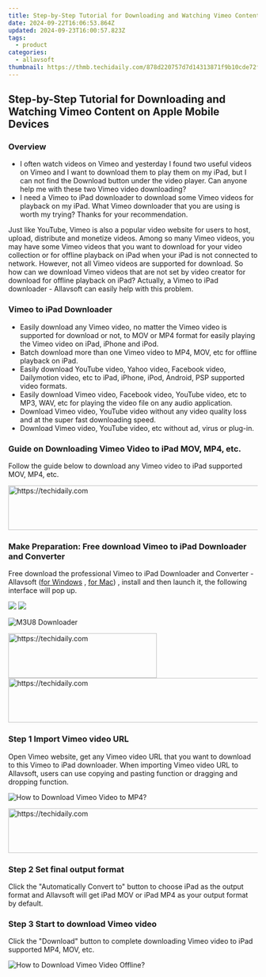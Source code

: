 ```yaml
---
title: Step-by-Step Tutorial for Downloading and Watching Vimeo Content on Apple Mobile Devices
date: 2024-09-22T16:06:53.864Z
updated: 2024-09-23T16:00:57.823Z
tags:
  - product
categories:
  - allavsoft
thumbnail: https://thmb.techidaily.com/878d220757d7d14313871f9b10cde72f7c661f389b4c57bef6edfd951b9b3a1e.jpg
---
```


## Step-by-Step Tutorial for Downloading and Watching Vimeo Content on Apple Mobile Devices

### Overview

* I often watch videos on Vimeo and yesterday I found two useful videos on Vimeo and I want to download them to play them on my iPad, but I can not find the Download button under the video player. Can anyone help me with these two Vimeo video downloading?
* I need a Vimeo to iPad downloader to download some Vimeo videos for playback on my iPad. What Vimeo downloader that you are using is worth my trying? Thanks for your recommendation.

Just like YouTube, Vimeo is also a popular video website for users to host, upload, distribute and monetize videos. Among so many Vimeo videos, you may have some Vimeo videos that you want to download for your video collection or for offline playback on iPad when your iPad is not connected to network. However, not all Vimeo videos are supported for download. So how can we download Vimeo videos that are not set by video creator for download for offline playback on iPad? Actually, a Vimeo to iPad downloader - Allavsoft can easily help with this problem.

### Vimeo to iPad Downloader

* Easily download any Vimeo video, no matter the Vimeo video is supported for download or not, to MOV or MP4 format for easily playing the Vimeo video on iPad, iPhone and iPod.
* Batch download more than one Vimeo video to MP4, MOV, etc for offline playback on iPad.
* Easily download YouTube video, Yahoo video, Facebook video, Dailymotion video, etc to iPad, iPhone, iPod, Android, PSP supported video formats.
* Easily download Vimeo video, Facebook video, YouTube video, etc to MP3, WAV, etc for playing the video file on any audio application.
* Download Vimeo video, YouTube video without any video quality loss and at the super fast downloading speed.
* Download Vimeo video, YouTube video, etc without ad, virus or plug-in.

### Guide on Downloading Vimeo Video to iPad MOV, MP4, etc.

Follow the guide below to download any Vimeo video to iPad supported MOV, MP4, etc.

<!-- affiliate ads begin -->
<a href="https://imp.i357552.net/c/5597632/1001453/11832" target="_top" id="1001453">
  <img src="//a.impactradius-go.com/display-ad/11832-1001453" border="0" alt="https://techidaily.com" width="728" height="90"/>
</a>
<img height="0" width="0" src="https://imp.i357552.net/i/5597632/1001453/11832" style="position:absolute;visibility:hidden;" border="0" />
<!-- affiliate ads end -->

### Make Preparation: Free download Vimeo to iPad Downloader and Converter

Free download the professional Vimeo to iPad Downloader and Converter - Allavsoft ([for Windows](https://tools.techidaily.com/allavsoft/products/) , [for Mac](https://tools.techidaily.com/allavsoft/products/)) , install and then launch it, the following interface will pop up.

[![](https://www.allavsoft.com/how-to/../images/how-to/free-download-win.jpg)](https://tools.techidaily.com/allavsoft/products/) [![](https://www.allavsoft.com/how-to/../images/how-to/free-download-mac.jpg)](https://tools.techidaily.com/allavsoft/products/)

![M3U8 Downloader](https://www.allavsoft.com/how-to/../images/allavsoft/screen-shot-600.jpg)

<!-- affiliate ads begin -->
<a href="https://aligracehair.sjv.io/c/5597632/1938677/19272" target="_top" id="1938677">
  <img src="//a.impactradius-go.com/display-ad/19272-1938677" border="0" alt="https://techidaily.com" width="300" height="90"/>
</a>
<img height="0" width="0" src="https://aligracehair.sjv.io/i/5597632/1938677/19272" style="position:absolute;visibility:hidden;" border="0" />
<!-- affiliate ads end -->

<!-- affiliate ads begin -->
<a href="https://aidotcom.pxf.io/c/5597632/2134503/19576" target="_top" id="2134503">
  <img src="//a.impactradius-go.com/display-ad/19576-2134503" border="0" alt="https://techidaily.com" width="728" height="90"/>
</a>
<img height="0" width="0" src="https://aidotcom.pxf.io/i/5597632/2134503/19576" style="position:absolute;visibility:hidden;" border="0" />
<!-- affiliate ads end -->

### Step 1 Import Vimeo video URL

Open Vimeo website, get any Vimeo video URL that you want to download to this Vimeo to iPad downloader. When importing Vimeo video URL to Allavsoft, users can use copying and pasting function or dragging and dropping function.

![How to Download Vimeo Video to MP4?](https://www.allavsoft.com/how-to/../images/how-to/download-rtmp-video/download-rtmp-video.jpg)

<!-- affiliate ads begin -->
<a href="https://aligracehair.sjv.io/c/5597632/1975821/19272" target="_top" id="1975821">
  <img src="//a.impactradius-go.com/display-ad/19272-1975821" border="0" alt="https://techidaily.com" width="728" height="90"/>
</a>
<img height="0" width="0" src="https://aligracehair.sjv.io/i/5597632/1975821/19272" style="position:absolute;visibility:hidden;" border="0" />
<!-- affiliate ads end -->

### Step 2 Set final output format

Click the "Automatically Convert to" button to choose iPad as the output format and Allavsoft will get iPad MOV or iPad MP4 as your output format by default.

### Step 3 Start to download Vimeo video

Click the "Download" button to complete downloading Vimeo video to iPad supported MP4, MOV, etc.

![How to Download Vimeo Video Offline?](https://www.allavsoft.com/how-to/../images/how-to/download-vimeo-videos.jpg)

<ins class="adsbygoogle"
     style="display:block"
     data-ad-format="autorelaxed"
     data-ad-client="ca-pub-7571918770474297"
     data-ad-slot="1223367746"></ins>

<ins class="adsbygoogle"
     style="display:block"
     data-ad-client="ca-pub-7571918770474297"
     data-ad-slot="8358498916"
     data-ad-format="auto"
     data-full-width-responsive="true"></ins>



